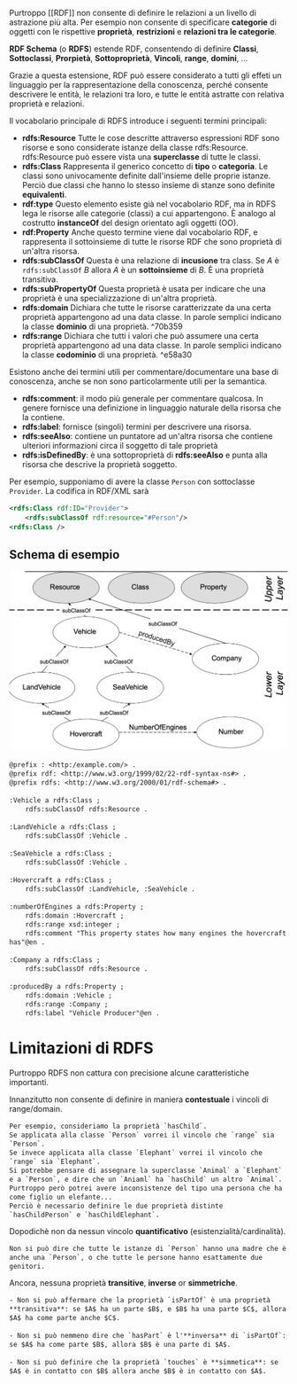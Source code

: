Purtroppo [[RDF]] non consente di definire le relazioni a un livello di astrazione più alta.
Per esempio non consente di specificare **categorie** di oggetti con le rispettive **proprietà**, **restrizioni** e **relazioni tra le categorie**.

**RDF Schema** (o **RDFS**) estende RDF, consentendo di definire **Classi**, **Sottoclassi**, **Prorpietà**, **Sottoproprietà**, **Vincoli**, **range**, **domini**, ...

Grazie a questa estensione, RDF può essere considerato a tutti gli effeti un linguaggio per la rappresentazione della conoscenza, perché consente descrivere le entità, le relazioni tra loro, e tutte le entità astratte con relativa proprietà e relazioni.

Il vocabolario principale di RDFS introduce i seguenti termini principali:
- **rdfs:Resource** Tutte le cose descritte attraverso espressioni RDF sono risorse e sono considerate istanze della classe rdfs:Resource. rdfs:Resource può essere vista una **superclasse** di tutte le classi.
- **rdfs:Class** Rappresenta il generico concetto di **tipo** o **categoria**. Le classi sono univocamente definite dall'insieme delle proprie istanze. Perciò due classi che hanno lo stesso insieme di stanze sono definite **equivalenti**.
- **rdf:type** Questo elemento esiste già nel vocabolario RDF, ma in RDFS lega le risorse alle categorie (classi) a cui appartengono. È analogo al costrutto **instanceOf** del design orientato agli oggetti (OO).
- **rdf:Property** Anche questo termine viene dal vocabolario RDF, e rappresenta il sottoinsieme di tutte le risorse RDF che sono proprietà di un'altra risorsa.
- **rdfs:subClassOf** Questa è una relazione di **incusione** tra class. Se $A$ è `rdfs:subClassOf` $B$ allora $A$ è un **sottoinsieme** di $B$. È una proprietà transitiva.
- **rdfs:subPropertyOf** Questa proprietà è usata per indicare che una proprietà è una specializzazione di un'altra proprietà.
- **rdfs:domain** Dichiara che tutte le risorse caratterizzate da una certa proprietà appartengono ad una data classe. In parole semplici indicano la classe **dominio** di una proprietà. ^70b359
- **rdfs:range** Dichiara che tutti i valori che può assumere una certa proprietà appartengono ad una data classe. In parole semplici indicano la classe **codominio** di una proprietà. ^e58a30


Esistono anche dei termini utili per commentare/documentare una base di conoscenza, anche se non sono particolarmente utili per la semantica.
- **rdfs:comment**: il modo più generale per commentare qualcosa. In genere fornisce una definizione in linguaggio naturale della risorsa che la contiene.
- **rdfs:label**: fornisce (singoli) termini per descrivere una risorsa.
- **rdfs:seeAlso**: contiene un puntatore ad un'altra risorsa che contiene ulteriori informazioni circa il soggetto di tale proprietà
- **rdfs:isDefinedBy**: è una sottoproprietà di **rdfs:seeAlso** e punta alla risorsa che descrive la proprietà soggetto.

Per esempio, supponiamo di avere la classe `Person` con sottoclasse `Provider`.
La codifica in RDF/XML sarà
```xml
<rdfs:Class rdf:ID="Provider">
	<rdfs:subClassOf rdf:resource="#Person"/>
<rdfs:Class />
```

## Schema di esempio
![](./img/rdfs_1.png)

```turtle
@prefix : <http:/example.com/> .
@prefix rdf: <http://www.w3.org/1999/02/22-rdf-syntax-ns#> .
@prefix rdfs: <http://www.w3.org/2000/01/rdf-schema#> .

:Vehicle a rdfs:Class ;
	rdfs:subClassOf rdfs:Resource .

:LandVehicle a rdfs:Class ;
	rdfs:subClassOf :Vehicle .

:SeaVehicle a rdfs:Class ;
	rdfs:subClassOf :Vehicle .

:Hovercraft a rdfs:Class ;
	rdfs:subClassOf :LandVehicle, :SeaVehicle .

:numberOfEngines a rdfs:Property ;
	rdfs:domain :Hovercraft ;
	rdfs:range xsd:integer ;
	rdfs:comment "This property states how many engines the hovercraft has"@en .

:Company a rdfs:Class ;
	rdfs:subClassOf rdfs:Resource .

:producedBy a rdfs:Property ;
	rdfs:domain :Vehicle ;
	rdfs:range :Company ;
	rdfs:label "Vehicle Producer"@en .
```

# Limitazioni di RDFS
Purtroppo RDFS non cattura con precisione alcune caratteristiche importanti.

Innanzitutto non consente di definire in maniera **contestuale** i vincoli di range/domain.
```ad-example
Per esempio, consideriamo la proprietà `hasChild`.
Se applicata alla classe `Person` vorrei il vincolo che `range` sia `Person`.
Se invece applicata alla classe `Elephant` vorrei il vincolo che `range` sia `Elephant`.
Si potrebbe pensare di assegnare la superclasse `Animal` a `Elephant` e a `Person`, e dire che un `Aniaml` ha `hasChild` un altro `Animal`.
Purtroppo però potrei avere inconsistenze del tipo una persona che ha come figlio un elefante...
Perciò è necessario definire le due proprietà distinte `hasChildPerson` e `hasChildElephant`.
```

Dopodichè non da nessun vincolo **quantificativo** (esistenzialità/cardinalità).
```ad-example
Non si può dire che tutte le istanze di `Person` hanno una madre che è anche una `Person`, o che tutte le persone hanno esattamente due genitori.
```

Ancora, nessuna proprietà **transitive**, **inverse** or **simmetriche**.
```ad-example
- Non si può affermare che la proprietà `isPartOf` è una proprietà **transitiva**: se $A$ ha un parte $B$, e $B$ ha una parte $C$, allora $A$ ha come parte anche $C$.

- Non si può nemmeno dire che `hasPart` è l'**inversa** di `isPartOf`: se $A$ ha come parte $B$, allora $B$ è una parte di $A$.

- Non si può definire che la proprietà `touches` è **simmetica**: se $A$ è in contatto con $B$ allora anche $B$ è in contatto con $A$.
```
